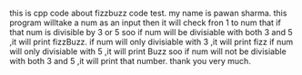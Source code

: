 this is cpp code about fizzbuzz code test.
my name is pawan sharma.
this program willtake a num as an input
then it will check fron 1 to num that if that num is 
divisible by 3 or 5
soo if num will be divisiable with both 3 and 5 ,it will print fizzBuzz.
if num will only divisiable with 3 ,it will print fizz
if num will only divisiable with 5 ,it will print Buzz
soo if num will not be divisiable with both 3 and 5 ,it will print that number.
thank you very much.
